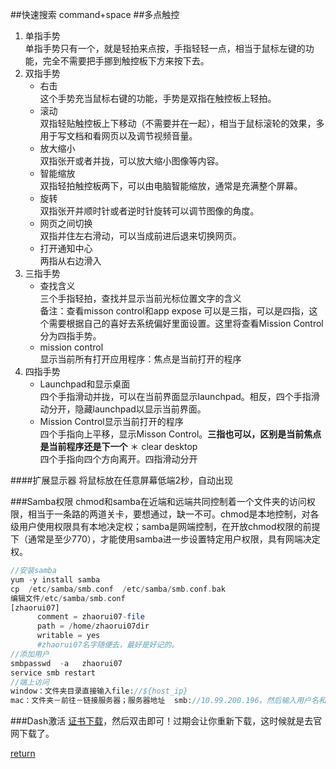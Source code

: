 ##快速搜索
command+space
##多点触控
1. 单指手势 
<br>单指手势只有一个，就是轻拍来点按，手指轻轻一点，相当于鼠标左键的功能，完全不需要把手挪到触控板下方来按下去。
1. 双指手势
     * 右击
          <br>这个手势充当鼠标右键的功能，手势是双指在触控板上轻拍。
     * 滚动
          <br>双指轻贴触控板上下移动（不需要并在一起），相当于鼠标滚轮的效果，多用于写文档和看网页以及调节视频音量。
     * 放大缩小
          <br>双指张开或者并拢，可以放大缩小图像等内容。
     * 智能缩放
          <br>双指轻拍触控板两下，可以由电脑智能缩放，通常是充满整个屏幕。
     * 旋转
          <br>双指张开并顺时针或者逆时针旋转可以调节图像的角度。
     * 网页之间切换
          <br>双指并住左右滑动，可以当成前进后退来切换网页。
     * 打开通知中心
          <br>两指从右边滑入
1. 三指手势
     * 查找含义
          <br>三个手指轻拍，查找并显示当前光标位置文字的含义
          <br>备注：查看misson control和app expose 可以是三指，可以是四指，这个需要根据自己的喜好去系统偏好里面设置。这里将查看Mission Control分为四指手势。
     * mission control
          <br>显示当前所有打开应用程序：焦点是当前打开的程序
1. 四指手势
     * Launchpad和显示桌面
          <br>四个手指滑动并拢，可以在当前界面显示launchpad。相反，四个手指滑动分开，隐藏launchpad以显示当前界面。
     * Mission Control显示当前打开的程序
          <br>四个手指向上平移，显示Misson Control。**三指也可以，区别是当前焦点是当前程序还是下一个**
     ＊ clear desktop
          <br>四个手指向四个方向离开。四指滑动分开

####扩展显示器
将鼠标放在任意屏幕低端2秒，自动出现
      
###Samba权限
chmod和samba在近端和远端共同控制着一个文件夹的访问权限，相当于一条路的两道关卡，要想通过，缺一不可。chmod是本地控制，对各级用户使用权限具有本地决定权；samba是网端控制，在开放chmod权限的前提下（通常是至少770），才能使用samba进一步设置特定用户权限，具有网端决定权。
```php
//安装samba
yum -y install samba
cp  /etc/samba/smb.conf  /etc/samba/smb.conf.bak
编辑文件/etc/samba/smb.conf
[zhaorui07]
      comment = zhaorui07-file
      path = /home/zhaorui07dir
      writable = yes
      #zhaorui07名字随便去，最好是好记的。
//添加用户
smbpasswd  -a   zhaorui07
service smb restart
//端上访问
window：文件夹目录直接输入file://${host_ip}
mac：文件夹－前往－链接服务器；服务器地址  smb://10.99.200.196。然后输入用户名和密码即可
```

###Dash激活
[证书下载](https://kapeli.com/licenses/Dash/2015/181/A9xyvwUTgNKIjFMPNX3Uh4byRMmZgk/license.dash-license)，然后双击即可！过期会让你重新下载，这时候就是去官网下载了。

[return](SUMMARY.md)